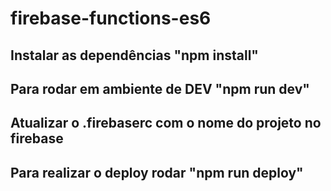 # firebase-functions-es6
## Instalar as dependências "npm install"
## Para rodar em ambiente de DEV "npm run dev"
## Atualizar o .firebaserc com o nome do projeto no firebase
## Para realizar o deploy rodar "npm run deploy"
